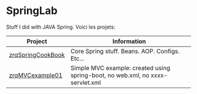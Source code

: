 # SpringLab
Stuff I did with JAVA Spring. Voici les projets:

Project | Information
--- | ---
[zrqSpringCookBook](https://github.com/rdquintas/SpringLab/tree/master/zrqSpringCookBook) | Core Spring stuff. Beans. AOP. Configs. Etc...
[zrqMVCexample01](https://github.com/rdquintas/SpringLab/tree/master/zrqMVCexample01) | Simple MVC example: created using spring-boot, no web.xml, no xxxx-servlet.xml
 

